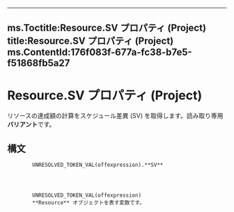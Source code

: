 

---
ms.Toctitle:Resource.SV プロパティ (Project)
title:Resource.SV プロパティ (Project)
ms.ContentId:176f083f-677a-fc38-b7e5-f51868fb5a27
---
# Resource.SV プロパティ (Project)




リソースの達成額の計算をスケジュール差異 (SV) を取得します。読み取り専用**バリアント**です。

## 構文

            UNRESOLVED_TOKEN_VAL(offexpression).**SV**




            UNRESOLVED_TOKEN_VAL(offexpression)
            **Resource** オブジェクトを表す変数です。




